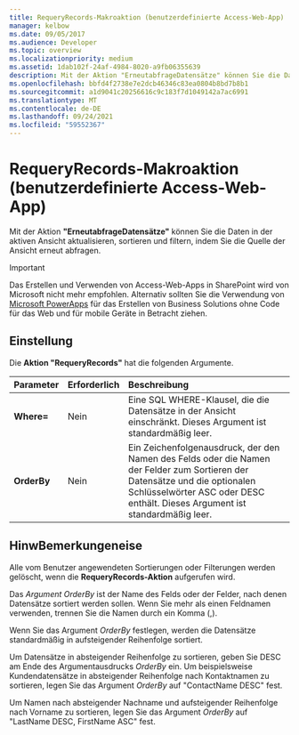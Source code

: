 ```yaml
---
title: RequeryRecords-Makroaktion (benutzerdefinierte Access-Web-App)
manager: kelbow
ms.date: 09/05/2017
ms.audience: Developer
ms.topic: overview
ms.localizationpriority: medium
ms.assetid: 1dab102f-24af-4984-8020-a9fb06355639
description: Mit der Aktion "ErneutabfrageDatensätze" können Sie die Daten in der aktiven Ansicht aktualisieren, sortieren und filtern, indem Sie die Quelle der Ansicht erneut abfragen.
ms.openlocfilehash: bbfd4f2738e7e2dcb46346c83ea0804b8bd7b8b1
ms.sourcegitcommit: a1d9041c20256616c9c183f7d1049142a7ac6991
ms.translationtype: MT
ms.contentlocale: de-DE
ms.lasthandoff: 09/24/2021
ms.locfileid: "59552367"
---
```

# <a name="requeryrecords-macro-action-access-custom-web-app"></a>RequeryRecords-Makroaktion (benutzerdefinierte Access-Web-App)

Mit der Aktion **"ErneutabfrageDatensätze"** können Sie die Daten in der aktiven Ansicht aktualisieren, sortieren und filtern, indem Sie die Quelle der Ansicht erneut abfragen. 
  
> [!IMPORTANT]
> Das Erstellen und Verwenden von Access-Web-Apps in SharePoint wird von Microsoft nicht mehr empfohlen. Alternativ sollten Sie die Verwendung von [Microsoft PowerApps](https://powerapps.microsoft.com/en-us/) für das Erstellen von Business Solutions ohne Code für das Web und für mobile Geräte in Betracht ziehen. 
  
## <a name="setting"></a>Einstellung

Die **Aktion "RequeryRecords"** hat die folgenden Argumente. 
  
|**Parameter**|**Erforderlich**|**Beschreibung**|
|:-----|:-----|:-----|
|**Where=** <br/> |Nein  <br/> |Eine SQL WHERE-Klausel, die die Datensätze in der Ansicht einschränkt. Dieses Argument ist standardmäßig leer.  <br/> |
|**OrderBy** <br/> |Nein  <br/> |Ein Zeichenfolgenausdruck, der den Namen des Felds oder die Namen der Felder zum Sortieren der Datensätze und die optionalen Schlüsselwörter ASC oder DESC enthält. Dieses Argument ist standardmäßig leer.  <br/> |
   
## <a name="remarks"></a>HinwBemerkungeneise

Alle vom Benutzer angewendeten Sortierungen oder Filterungen werden gelöscht, wenn die **RequeryRecords-Aktion** aufgerufen wird. 
  
Das  *Argument OrderBy*  ist der Name des Felds oder der Felder, nach denen Datensätze sortiert werden sollen. Wenn Sie mehr als einen Feldnamen verwenden, trennen Sie die Namen durch ein Komma (,). 
  
Wenn Sie das Argument  *OrderBy*  festlegen, werden die Datensätze standardmäßig in aufsteigender Reihenfolge sortiert. 
  
Um Datensätze in absteigender Reihenfolge zu sortieren, geben Sie DESC am Ende des Argumentausdrucks  *OrderBy*  ein. Um beispielsweise Kundendatensätze in absteigender Reihenfolge nach Kontaktnamen zu sortieren, legen Sie das Argument  *OrderBy*  auf "ContactName DESC" fest. 
  
Um Namen nach absteigender Nachname und aufsteigender Reihenfolge nach Vorname zu sortieren, legen Sie das Argument  *OrderBy*  auf "LastName DESC, FirstName ASC" fest. 
  

